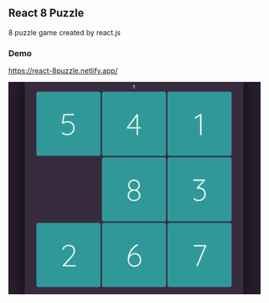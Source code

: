 ## React 8 Puzzle

8 puzzle game created by react.js

### Demo

https://react-8puzzle.netlify.app/

<img src="preview.png" />